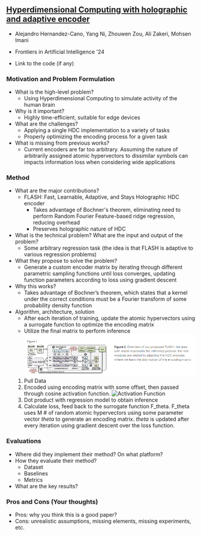 ## [Hyperdimensional Computing with holographic and adaptive encoder](https://www.frontiersin.org/journals/artificial-intelligence/articles/10.3389/frai.2024.1371988/full)

* Alejandro Hernandez-Cano, Yang Ni, Zhouwen Zou, Ali Zakeri, Mohsen Imani

* Frontiers in Artificial Intelligence '24

* Link to the code (if any)

### Motivation and Problem Formulation

* What is the high-level problem?
  * Using Hyperdimensional Computing to simulate activity of the human brain
* Why is it important?
  * Highly time-efficient, suitable for edge devices
* What are the challenges?
  * Applying a single HDC implementation to a variety of tasks
  * Properly optimizing the encoding process for a given task
* What is missing from previous works?
  * Current encoders are far too arbitrary. Assuming the nature of arbitrarily assigned atomic hypervectors to dissimilar symbols can impacts information loss when considering wide applications

### Method

* What are the major contributions?
  * FLASH: Fast, Learnable, Adaptive, and Stays Holographic HDC encoder
    * Takes advantage of Bochner's theorem, eliminating need to perform Random Fourier Feature-based ridge regression, reducing overhead
    * Preserves holographic nature of HDC
* What is the technical problem? What are the input and output of the problem?
  * Some arbitrary regression task (the idea is that FLASH is adaptive to various regression problems)
* What they propose to solve the problem?
  * Generate a custom encoder matrix by iterating through different parametric sampling functions until loss converges, updating function parameters according to loss using gradient descent
* Why this works?
  * Takes advantage of Bochner’s theorem, which states that a kernel under the correct conditions must be a Fourier transform of some probability density function
* Algorithm, architecture, solution
  * After each iteration of training, update the atomic hypervectors using a surrogate function to optimize the encoding matrix
  * Utilize the final matrix to perform inference
  ![Architecture](Architecture.png)
  1. Pull Data
  2. Encoded using encoding matrix with some offset, then passed through cosine activation function.
  ![Activation Function](Encoding\_Function.png)
  3. Dot product with regression model to obtain inference
  4. Calculate loss, feed back to the surrogate function F_theta. F_theta uses M # of random atomic hypervectors using some parameter vector *theta* to generate an encoding matrix. *theta* is updated after every iteration using gradient descent over the loss function.

### Evaluations

* Where did they implement their method? On what platform?
* How they evaluate their method?
  * Dataset
  * Baselines
  * Metrics
* What are the key results?

### Pros and Cons (Your thoughts)

* Pros: why you think this is a good paper?
* Cons: unrealistic assumptions, missing elements, missing experiments, etc.
